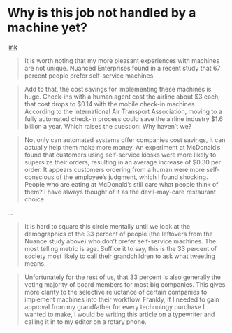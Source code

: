 # Why is this job not handled by a machine yet?

[link](https://venturebeat.com/2017/02/08/why-is-this-job-not-handled-by-a-machine-yet/)

>It is worth noting that my more pleasant experiences with machines are not unique. Nuanced Enterprises found in a recent study that 67 percent people prefer self-service machines.

>Add to that, the cost savings for implementing these machines is huge. Check-ins with a human agent cost the airline about $3 each; that cost drops to $0.14 with the mobile check-in machines. According to the International Air Transport Association, moving to a fully automated check-in process could save the airline industry $1.6 billion a year. Which raises the question: Why haven’t we?

>Not only can automated systems offer companies cost savings, it can actually help them make more money. An experiment at McDonald’s found that customers using self-service kiosks were more likely to supersize their orders, resulting in an average increase of $0.30 per order. It appears customers ordering from a human were more self-conscious of the employee’s judgment, which I found shocking. People who are eating at McDonald’s still care what people think of them? I have always thought of it as the devil-may-care restaurant choice.

...

>It is hard to square this circle mentally until we look at the demographics of the 33 percent of people (the leftovers from the Nuance study above) who don’t prefer self-service machines. The most telling metric is age. Suffice it to say, this is the 33 percent of society most likely to call their grandchildren to ask what tweeting means.

>Unfortunately for the rest of us, that 33 percent is also generally the voting majority of board members for most big companies. This gives more clarity to the selective reluctance of certain companies to implement machines into their workflow. Frankly, if I needed to gain approval from my grandfather for every technology purchase I wanted to make, I would be writing this article on a typewriter and calling it in to my editor on a rotary phone.
